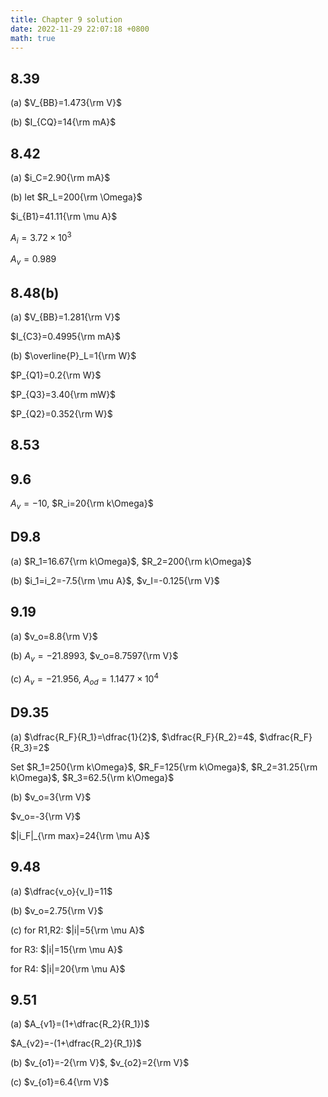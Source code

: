 ```yaml
---
title: Chapter 9 solution
date: 2022-11-29 22:07:18 +0800
math: true
---
```


## 8.39

(a) $V_{BB}=1.473{\rm V}$

(b) $I_{CQ}=14{\rm mA}$

## 8.42

(a)  $i_C=2.90{\rm mA}$

(b) let $R_L=200{\rm \Omega}$

$i_{B1}=41.11{\rm \mu A}$

$A_i=3.72\times 10^3$

$A_v=0.989$

## 8.48(b)

(a) $V_{BB}=1.281{\rm V}$

$I_{C3}=0.4995{\rm mA}$

(b) $\overline{P}_L=1{\rm W}$

$P_{Q1}=0.2{\rm W}$

$P_{Q3}=3.40{\rm mW}$

$P_{Q2}=0.352{\rm W}$

## 8.53

## 9.6

$A_v=-10$, $R_i=20{\rm k\Omega}$

## D9.8

(a) $R_1=16.67{\rm k\Omega}$, $R_2=200{\rm k\Omega}$

(b) $i_1=i_2=-7.5{\rm \mu A}$, $v_I=-0.125{\rm V}$

## 9.19

(a) $v_o=8.8{\rm V}$

(b) $A_v=-21.8993$, $v_o=8.7597{\rm V}$

(c) $A_v=-21.956$, $A_{od}=1.1477\times 10^4$

## D9.35

(a) $\dfrac{R_F}{R_1}=\dfrac{1}{2}$, $\dfrac{R_F}{R_2}=4$, $\dfrac{R_F}{R_3}=2$

Set $R_1=250{\rm k\Omega}$, $R_F=125{\rm k\Omega}$, $R_2=31.25{\rm k\Omega}$, $R_3=62.5{\rm k\Omega}$

(b) $v_o=3{\rm V}$

$v_o=-3{\rm V}$

$|i_F|_{\rm max}=24{\rm \mu A}$

## 9.48

(a) $\dfrac{v_o}{v_I}=11$

(b) $v_o=2.75{\rm V}$

(c) for R1,R2: $|i|=5{\rm \mu A}$

for R3: $|i|=15{\rm \mu A}$

for R4: $|i|=20{\rm \mu A}$

## 9.51

(a) $A_{v1}=(1+\dfrac{R_2}{R_1})$

$A_{v2}=-(1+\dfrac{R_2}{R_1})$

(b) $v_{o1}=-2{\rm V}$, $v_{o2}=2{\rm V}$

(c) $v_{o1}=6.4{\rm V}$
